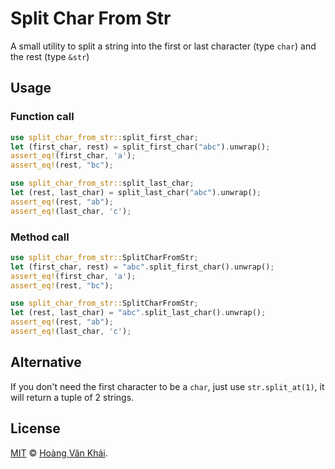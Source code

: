 # Split Char From Str

A small utility to split a string into the first or last character (type `char`) and the rest (type `&str`)

## Usage

### Function call

```rust
use split_char_from_str::split_first_char;
let (first_char, rest) = split_first_char("abc").unwrap();
assert_eq!(first_char, 'a');
assert_eq!(rest, "bc");
```

```rust
use split_char_from_str::split_last_char;
let (rest, last_char) = split_last_char("abc").unwrap();
assert_eq!(rest, "ab");
assert_eq!(last_char, 'c');
```

### Method call

```rust
use split_char_from_str::SplitCharFromStr;
let (first_char, rest) = "abc".split_first_char().unwrap();
assert_eq!(first_char, 'a');
assert_eq!(rest, "bc");
```

```rust
use split_char_from_str::SplitCharFromStr;
let (rest, last_char) = "abc".split_last_char().unwrap();
assert_eq!(rest, "ab");
assert_eq!(last_char, 'c');
```

## Alternative

If you don't need the first character to be a `char`, just use `str.split_at(1)`, it will return a tuple of 2 strings.

## License

[MIT](https://github.com/KSXGitHub/split-char-from-str/blob/master/LICENSE.md) © [Hoàng Văn Khải](https://github.com/KSXGitHub/).

